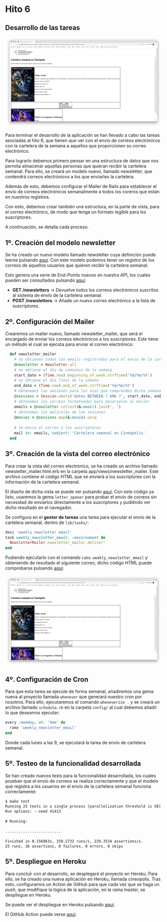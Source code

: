 # Hito 6

## Desarrollo de las tareas

![email_preview](hito6/email_preview.png)

Para terminar el desarrollo de la aplicación se han llevado a cabo las tareas asociadas al hito 6, que tienen que ver con el envío de correos electrónicos con la cartelera de la semana a aquellos que proporcionen su correo electrónico.

Para lograrlo debemos primero pensar en una estructura de datos que nos permita almacenar aquellas personas que quieran recibir la cartelera semanal. Para ello, se creará un modelo nuevo, llamado newsletter, que contendrá correos electrónicos a los que enviarles la cartelera.

Además de esto, debemos configurar el Mailer de Rails para establecer el envío de correos electrónicos semanalmente a todos los coreros que están en nuestros registros.

Con esto, debemos crear también una estructura, en la parte de vista, para el correo electrónico, de modo que tenga un formato legible para los suscriptores.

A continuación, se detalla cada proceso.

## 1º. Creación del modelo newsletter

Se ha creado un nuevo modelo llamado newsletter cuya definición puede leerse pulsando [aquí](6_justif_modelo_newsletter.md). Con este modelo podemos tener un registro de los correos de aquellos usuarios que quieren recibir la cartelera semanal.

Esto genera una serie de End-Points nuevos en nuestra API, los cuales pueden ser consultados pulsando [aquí](6_api_endpoints.md):

- **GET /newsletters** -> Devuelve todos los correos electrónicos suscritos al sistema de envío de la cartelera semanal.
- **POST /newsletters** -> Añade un nuevo correo electrónico a la lista de suscriptores.

## 2º. Configuración del Mailer

Crearemos un mailer nuevo, llamado newsletter_mailer, que será el encargado de enviar los correos electrónicos a los suscriptores. Este tiene un método el cual se ejecuta para enviar el correo electrónico:
    
```ruby
  def newsletter_mailer
    # se obtienen todos los emails registrados para el envío de la cartelera
    @newsletter = Newsletter.all
    # se obtiene el día de comienzo de la semana
    start_date = (Time.now).beginning_of_week.strftime('%d/%m/%Y')
    # se obtiene el día final de la semana
    end_date = (Time.now).end_of_week.strftime('%d/%m/%Y')
    # obtenemos las sesiones para los dias que comprenden dicha semana
    @sessions = Session.where('dates BETWEEN ? AND ?', start_date, end_date)
    # obtenemos los correos formateados para pasarselos al mailer
    emails = @newsletter.collect(&:email).join(', ')
    # obtenemos las películas de las sesiones
    @movies = @sessions.map(&:movie).uniq
    
    # se envía el correo a los suscriptores
    mail to: emails, subject: 'Cartelera semanal en Cineópolis'
  end
```

## 3º. Creación de la vista del correo electrónico

Para crear la vista del correo electrónico, se ha creado un archivo llamado newsletter_mailer.html.erb en la carpeta app/views/newsletter_mailer. Este archivo contiene el código HTML que se enviará a los suscriptores con la información de la cartelera semanal.

El diseño de dicha vista se puede ver pulsando [aquí](/app/views/newsletter_mailer/newsletter_mailer.html.erb). Con este código ya listo, usaremos la gema `letter_opener` para probar el envío de correos sin necesidad de enviarlos directamente a los suscriptores y pudiéndo ver dicho resultado en el navegador.

Se configura en el **gestor de tareas** una tarea para ejecutar el envío de la cartelera semanal, dentro de `lib/tasks/`:

```ruby
desc 'weekly newsletter email'
task weekly_newsletter_email: :environment do
  NewsletterMailer.newsletter_mailer.deliver!
end
```

Pudiendo ejecutarlo con el comando `rake weekly_newsletter_email` y obteniendo de resultado el siguiente correo, dicho código HTML puede comprobarse pulsando [aquí](hito6/mail_sample.html):

![email_preview](hito6/email_preview.png)

## 4º. Configuración de Cron

Para que esta tarea se ejecute de forma semanal, añadiremos una gema nueva al proyecto llamada `whenever` que generará nuestro cron por nosotros. Para ello, ejecutaremos el comando `wheneverize .` y se creará un archivo llamado `schedule.rb` en la carpeta `config/` al cual debemos añadir lo que deseamos ejecutar:

```ruby
every :monday, at: '9am' do
  rake 'weekly_newsletter_email'
end
```

Donde cada lunes a las 9, se ejecutará la tarea de envío de cartelera semanal.

## 5º. Testeo de la funcionalidad desarrollada

Se han creado nuevos tests para la funcionalidad desarrollada, los cuales prueban que el envío de correos se realiza correctamente y que el modelo que registra a los usuarios en el envío de la cartelera semanal funciona correctamente:

```
$ make test
Running 25 tests in a single process (parallelization threshold is 50)
Run options: --seed 41413

# Running:

.........................

Finished in 0.156963s, 159.2732 runs/s, 229.3534 assertions/s.
25 runs, 36 assertions, 0 failures, 0 errors, 0 skips
```

## 5º. Despliegue en Heroku

Para concluir con el desarrollo, se desplegará el proyecto en Heroku. Para ello, se ha creado una nueva aplicación en Heroku, llamada cineopolis. Tras esto, configuramos un Action de GitHub para que cada vez que se haga un push, que modifique la lógica de la aplicación, en la rama master, se despliegue en Heroku.

Se puede ver el despliegue en Heroku pulsando [aquí](https://cineopolis.herokuapp.com/).

El GitHub Action puede verse [aquí](/.github/workflows/heroku.yml).